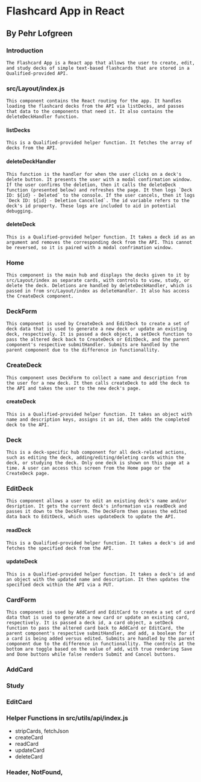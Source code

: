 # Flashcard App in React
## By Pehr Lofgreen

### Introduction

    The Flashcard App is a React app that allows the user to create, edit, and study decks of simple text-based flashcards that are stored in a Qualified-provided API.

### src/Layout/index.js

    This component contains the React routing for the app. It handles loading the flashcard decks from the API via listDecks, and passes that data to the components that need it. It also contains the deleteDeckHandler function.

#### listDecks

    This is a Qualified-provided helper function. It fetches the array of decks from the API.

#### deleteDeckHandler

    This function is the handler for when the user clicks on a deck's delete button. It presents the user with a modal confirmation window. If the user confirms the deletion, then it calls the deleteDeck function (presented below) and refreshes the page. It then logs `Deck ID: ${id} - Deleted` to the console. If the user cancels, then it logs `Deck ID: ${id} - Deletion Cancelled`. The id variable refers to the deck's id property. These logs are included to aid in potential debugging.

#### deleteDeck

    This is a Qualified-provided helper function. It takes a deck id as an argument and removes the corresponding deck from the API. This cannot be reversed, so it is paired with a modal confrimation window.

### Home

    This component is the main hub and displays the decks given to it by src/Layout/index as separate cards, with controls to view, study, or delete the deck. Deletions are handled by deleteDeckHandler, which is passed in from src/Layout/index as deleteHandler. It also has access the CreateDeck component.

### DeckForm

    This component is used by CreateDeck and EditDeck to create a set of deck data that is used to generate a new deck or update an existing deck, respectively. It is passed a deck object, a setDeck function to pass the altered deck back to CreateDeck or EditDeck, and the parent component's respective submitHandler. Submits are handled by the parent component due to the difference in functionallity.

### CreateDeck

    This component uses DeckForm to collect a name and description from the user for a new deck. It then calls createDeck to add the deck to the API and takes the user to the new deck's page.

#### createDeck

    This is a Qualified-provided helper function. It takes an object with name and description keys, assigns it an id, then adds the completed deck to the API.

### Deck

    This is a deck-specific hub component for all deck-related actions, such as editing the deck, adding/editing/deleting cards within the deck, or studying the deck. Only one deck is shown on this page at a time. A user can access this screen from the Home page or the CreateDeck page.

### EditDeck

    This component allows a user to edit an existing deck's name and/or desription. It gets the current deck's information via readDeck and passes it down to the DeckForm. The DeckForm then passes the edited data back to EditDeck, which uses updateDeck to update the API.

#### readDeck

    This is a Qualified-provided helper function. It takes a deck's id and fetches the specified deck from the API.

#### updateDeck

    This is a Qualified-provided helper function. It takes a deck's id and an object with the updated name and description. It then updates the specified deck within the API via a PUT.

### CardForm

    This component is used by AddCard and EditCard to create a set of card data that is used to generate a new card or update an existing card, respectively. It is passed a deck id, a card object, a setDeck function to pass the altered card back to AddCard or EditCard, the parent component's respective submitHandler, and add, a boolean for if a card is being added versus edited. Submits are handled by the parent component due to the difference in functionallity. The controls at the bottom are toggle based on the value of add, with true rendering Save and Done buttons while false renders Submit and Cancel buttons.

### AddCard

    

### Study


### EditCard

### Helper Functions in src/utils/api/index.js
 - stripCards, fetchJson
 - createCard
 - readCard
 - updateCard
 - deleteCard

### Header, NotFound,